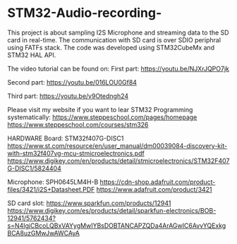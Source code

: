 # STM32-Audio-recording-
This project is about sampling I2S Microphone and streaming data to the SD card in real-time. The communication with SD card is over SDIO periphral using FATFs stack. The code was developed using STM32CubeMx and STM32 HAL API.

The video tutorial can be found on:
First part: https://youtu.be/NJXrJQPO7jk

Second part: https://youtu.be/016LOU0Gf84

Third part: https://youtu.be/v9Otedngh24

Please visit my website if you want to lear STM32 Programming systematically:
https://www.steppeschool.com/pages/homepage
https://www.steppeschool.com/courses/stm326


HARDWARE
Board: STM32f407G-DISC1
https://www.st.com/resource/en/user_manual/dm00039084-discovery-kit-with-stm32f407vg-mcu-stmicroelectronics.pdf
https://www.digikey.com/en/products/detail/stmicroelectronics/STM32F407G-DISC1/5824404

Microphone: SPH0645LM4H-B
https://cdn-shop.adafruit.com/product-files/3421/i2S+Datasheet.PDF
https://www.adafruit.com/product/3421

SD card slot:
https://www.sparkfun.com/products/12941
https://www.digikey.com/es/products/detail/sparkfun-electronics/BOB-12941/5762434?s=N4IgjCBcoLQBxVAYygMwIYBsDOBTANCAPZQDa4ArAGwIC6AvvYQExkgBCA8uzGMwJwAWCAyA

